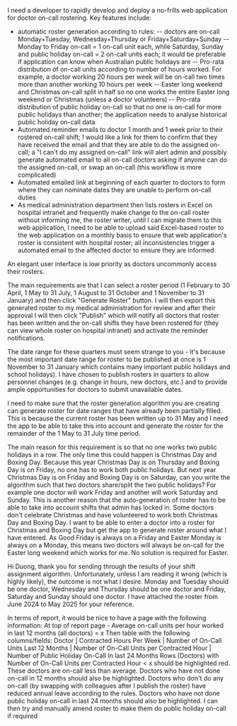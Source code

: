 I need a developer to rapidly develop and deploy a no-frills web application for doctor on-call rostering. Key features include:

- automatic roster generation according to rules:
-- doctors are on-call Monday+Tuesday, Wednesday+Thursday or Friday+Saturday+Sunday
-- Monday to Friday on-call = 1 on-call unit each, while Saturday, Sunday and public holiday on-call = 2 on-call units each; it would be preferable if application can know when Australian public holidays are
-- Pro-rata distribution of on-call units according to number of hours worked. For example, a doctor working 20 hours per week will be on-call two times more than another working 10 hours per week
-- Easter long weekend and Christmas on-call split in half so no one works the entire Easter long weekend or Christmas (unless a doctor volunteers)
-- Pro-rata distribution of public holiday on-call so that no one is on-call for more public holidays than another; the application needs to analyse historical public holiday on-call data
- Automated reminder emails to doctor 1 month and 1 week prior to their rostered on-call shift; I would like a link for them to confirm that they have received the email and that they are able to do the assigned on-call; a "I can't do my assigned on-call" link will alert admin and possibly generate automated email to all on-call doctors asking if anyone can do the assigned on-call, or swap an on-call (this workflow is more complicated)
- Automated emailed link at beginning of each quarter to doctors to form where they can nominate dates they are unable to perform on-call duties
- As medical administration department then lists rosters in Excel on hospital intranet and frequently make change to the on-call roster without informing me, the roster writer, until I can migrate them to this web application, I need to be able to upload said Excel-based roster to the web application on a monthly basis to ensure that web application's roster is consistent with hospital roster; all inconsistencies trigger a automated email to the affected doctor to ensure they are informed.

An elegant user interface is low priority as doctors uncommonly access their rosters.

The main requirements are that I can select a roster period (1 February to 30 April, 1 May to 31 July, 1 August to 31 October and 1 November to 31 January) and then click "Generate Roster" button. I will then export this generated roster to my medical administration for review and after their approval I will then click "Publish" which will notify all doctors that roster has been written and the on-call shifts they have been rostered for (they can view whole roster on hospital intranet) and activate the reminder notifications.

The date range for these quarters must seem strange to you - it's because the most important date range for roster to be published at once is 1 November to 31 January which contains many important public holidays and school holidays). I have chosen to publish rosters in quarters to allow personnel changes (e.g. change in hours, new doctors, etc.) and to provide ample opportunities for doctors to submit unavailable dates.

I need to make sure that the roster generation algorithm you are creating can generate roster for date ranges that have already been partially filled. This is because the current roster has been written up to 31 May and I need the app to be able to take this into account and generate the roster for the remainder of the 1 May to 31 July time period.

The main reason for this requirement is so that no one works two public holidays in a row. The only time this could happen is Christmas Day and Boxing Day. Because this year Christmas Day is on Thursday and Boxing Day is on Friday, no one has to work both public holidays. But next year Christmas Day is on Friday and Boxing Day is on Saturday, can you write the algorithm such that two doctors share/split the two public holidays? For example one doctor will work Friday and another will work Saturday and Sunday.
This is another reason that the auto-generation of roster has to be able to take into account shifts that admin has locked in. Some doctors don't celebrate Christmas and have volunteered to work both Christmas Day and Boxing Day. I want to be able to enter a doctor into a roster for Christmas and Boxing Day but get the app to generate roster around what I have entered.
As Good Friday is always on a Friday and Easter Monday is always on a Monday, this means two doctors will always be on-call for the Easter long weekend which works for me. No solution is required for Easter.

Hi Duong, thank you for sending through the results of your shift assignment algorithm. Unfortunately, unless I am reading it wrong (which is highly likely), the outcome is not what I desire. Monday and Tuesday should be one doctor, Wednesday and Thursday should be one doctor and Friday, Saturday and Sunday should one doctor. I have attached the roster from June 2024 to May 2025 for your reference.

In terms of report, it would be nice to have a page with the following information:
At top of report page - Average on-call units per hour worked in last 12 months (all doctors) = x
Then table with the following columns/fields:
Doctor | Contracted Hours Per Week | Number of On-Call Units Last 12 Months | Number of On-Call Units per Contracted Hour | Number of Public Holiday On-Call In last 24 Months
Rows (Doctors) with Number of On-Call Units per Contracted Hour < x should be highlighted red. These doctors are on-call less than average.
Doctors who have not done on-call in 12 months should also be highlighted. Doctors who don't do any on-call (by swapping with colleagues after I publish the roster) have reduced annual leave according to the rules.
Doctors who have not done public holiday on-call in last 24 months should also be highlighted. I can then try and manually amend roster to make them do public holiday on-call if required